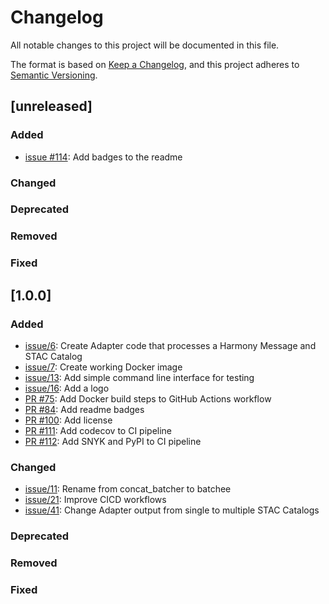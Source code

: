 # Changelog
All notable changes to this project will be documented in this file.

The format is based on [Keep a Changelog](https://keepachangelog.com/en/1.0.0/),
and this project adheres to [Semantic Versioning](https://semver.org/spec/v2.0.0.html).

## [unreleased]

### Added
- [issue #114](https://github.com/nasa/batchee/issues/114): Add badges to the readme
### Changed
### Deprecated
### Removed
### Fixed

## [1.0.0]

### Added
- [issue/6](https://github.com/danielfromearth/batchee/issues/6): Create Adapter code that processes a Harmony Message and STAC Catalog
- [issue/7](https://github.com/danielfromearth/batchee/issues/7): Create working Docker image
- [issue/13](https://github.com/danielfromearth/batchee/issues/13): Add simple command line interface for testing
- [issue/16](https://github.com/danielfromearth/batchee/issues/16): Add a logo
- [PR #75](https://github.com/danielfromearth/batchee/pull/75): Add Docker build steps to GitHub Actions workflow
- [PR #84](https://github.com/danielfromearth/batchee/pull/84): Add readme badges
- [PR #100](https://github.com/danielfromearth/batchee/pull/100): Add license
- [PR #111](https://github.com/nasa/batchee/pull/111): Add codecov to CI pipeline
- [PR #112](https://github.com/nasa/batchee/pull/111): Add SNYK and PyPI to CI pipeline
### Changed
- [issue/11](https://github.com/danielfromearth/batchee/issues/11): Rename from concat_batcher to batchee
- [issue/21](https://github.com/danielfromearth/batchee/issues/21): Improve CICD workflows
- [issue/41](https://github.com/danielfromearth/batchee/issues/41): Change Adapter output from single to multiple STAC Catalogs
### Deprecated
### Removed
### Fixed
